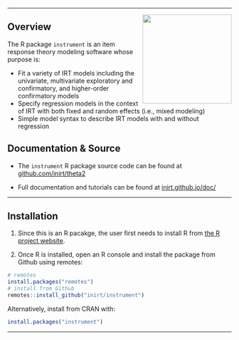 <!-- Improved compatibility of back to top link: See: https://github.com/othneildrew/Best-README-Template/pull/73 -->
<a name="readme-top"></a>
<!-- PROJECT LOGO -->

---

<!-- <p align="right">
  <a href="https://github.com/inirt/theta2">
    <img src="https://github.com/inirt/.github/blob/master/images/hex-inirt.png" alt="Logo" width="80" height="80">
  </a>
</p> -->

<img align="right" src="https://github.com/inirt/.github/blob/master/images/hex-inirt.png" width="200px">

## Overview

The R package `instrument` is an item response theory modeling software whose purpose is: 

 - Fit a variety of IRT models including the univariate, multivariate exploratory and confirmatory, and higher-order confirmatory models
 - Specify regression models in the context of IRT with both fixed and random effects (i.e., mixed modeling)
 - Simple model syntax to describe IRT models with and without regression

## Documentation & Source

 - The `instrument` R package source code can be found at [github.com/inirt/theta2](https://github.com/inirt/theta2)

 - Full documentation and tutorials can be found at [inirt.github.io/doc/](https://inirt.github.io/doc/)

---

## Installation

1. Since this is an R pacakge, the user first needs to install R from <a href="https://www.r-project.org/">the R project website</a>.

2. Once R is installed, open an R console and install the package from Github using remotes:

``` r
# remotes
install.packages("remotes")
# install from Github
remotes::install_github("inirt/instrument")
```

Alternatively, install from CRAN with:

``` r
install.packages("instrument")
```

---
